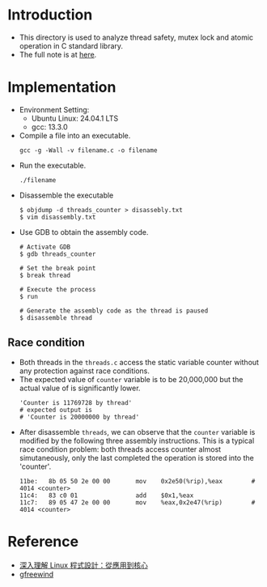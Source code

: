 # Introduction
- This directory is used to analyze thread safety, mutex lock and atomic operation in C standard library.
- The full note is at [here](https://hackmd.io/@Cg9G-UQmRMyh-L6Jvkq_Gw/thread_safety_analysis).
# Implementation
- Environment Setting:
    - Ubuntu Linux: 24.04.1 LTS
    - gcc: 13.3.0
- Compile a file into an executable.
    ```shell=
    gcc -g -Wall -v filename.c -o filename
    ```
- Run the executable.
    ```shell=
    ./filename
    ```
- Disassemble the executable
    ```shell=
    $ objdump -d threads_counter > disassebly.txt
    $ vim disassembly.txt
    ```
- Use GDB to obtain the assembly code.
    ```shell=
    # Activate GDB
    $ gdb threads_counter

    # Set the break point
    $ break thread

    # Execute the process
    $ run

    # Generate the assembly code as the thread is paused
    $ disassemble thread
    ```
## Race condition
- Both threads in the `threads.c` access the static variable counter without any protection against race conditions.
- The expected value of `counter`  variable is to be 20,000,000 but the actual value of is significantly lower.
    ```c=
    'Counter is 11769728 by thread'
    # expected output is
    # 'Counter is 20000000 by thread'
    ```
- After disassemble `threads`, we can observe that the `counter` variable is modified by the following three assembly instructions. This is a typical race condition problem: both threads access counter almost simutaneously, only the last completed the operation is stored into the 'counter'.
    ```shell=
    11be:	8b 05 50 2e 00 00    	mov    0x2e50(%rip),%eax        # 4014 <counter>
    11c4:	83 c0 01             	add    $0x1,%eax
    11c7:	89 05 47 2e 00 00    	mov    %eax,0x2e47(%rip)        # 4014 <counter>
    ```
# Reference
- [深入理解 Linux 程式設計：從應用到核心](https://www.tenlong.com.tw/products/9789864764167)
- [gfreewind](https://github.com/gfreewind/aple_codes/blob/master/chapter0/0.4.3/0_4_3_threads_cnt.c)

